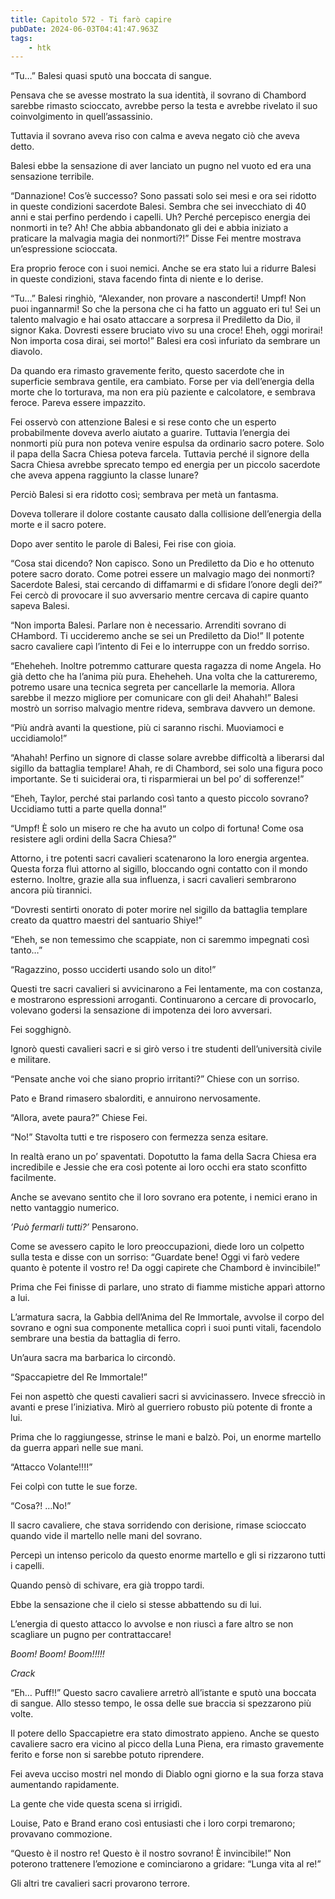 ```yaml
---
title: Capitolo 572 - Ti farò capire
pubDate: 2024-06-03T04:41:47.963Z
tags:
    - htk
---
```


“Tu…” Balesi quasi sputò una boccata di sangue.

Pensava che se avesse mostrato la sua identità, il sovrano di Chambord sarebbe rimasto scioccato, avrebbe perso la testa e avrebbe rivelato il suo coinvolgimento in quell’assassinio.

Tuttavia il sovrano aveva riso con calma e aveva negato ciò che aveva detto.

Balesi ebbe la sensazione di aver lanciato un pugno nel vuoto ed era una sensazione terribile.

“Dannazione! Cos’è successo? Sono passati solo sei mesi e ora sei ridotto in queste condizioni sacerdote Balesi. Sembra che sei invecchiato di 40 anni e stai perfino perdendo i capelli. Uh? Perché percepisco energia dei nonmorti in te? Ah! Che abbia abbandonato gli dei e abbia iniziato a praticare la malvagia magia dei nonmorti?!” Disse Fei mentre mostrava un’espressione scioccata.

Era proprio feroce con i suoi nemici. Anche se era stato lui a ridurre Balesi in queste condizioni, stava facendo finta di niente e lo derise.

“Tu…” Balesi ringhiò, “Alexander, non provare a nasconderti! Umpf! Non puoi ingannarmi! So che la persona che ci ha fatto un agguato eri tu! Sei un talento malvagio e hai osato attaccare a sorpresa il Prediletto da Dio, il signor Kaka. Dovresti essere bruciato vivo su una croce! Eheh, oggi morirai! Non importa cosa dirai, sei morto!” Balesi era così infuriato da sembrare un diavolo.

Da quando era rimasto gravemente ferito, questo sacerdote che in superficie sembrava gentile, era cambiato. Forse per via dell’energia della morte che lo torturava, ma non era più paziente e calcolatore, e sembrava feroce. Pareva essere impazzito.

Fei osservò con attenzione Balesi e si rese conto che un esperto probabilmente doveva averlo aiutato a guarire. Tuttavia l’energia dei nonmorti più pura non poteva venire espulsa da ordinario sacro potere. Solo il papa della Sacra Chiesa poteva farcela. Tuttavia perché il signore della Sacra Chiesa avrebbe sprecato tempo ed energia per un piccolo sacerdote che aveva appena raggiunto la classe lunare?

Perciò Balesi si era ridotto così; sembrava per metà un fantasma.

Doveva tollerare il dolore costante causato dalla collisione dell’energia della morte e il sacro potere.

Dopo aver sentito le parole di Balesi, Fei rise con gioia.

“Cosa stai dicendo? Non capisco. Sono un Prediletto da Dio e ho ottenuto potere sacro dorato. Come potrei essere un malvagio mago dei nonmorti? Sacerdote Balesi, stai cercando di diffamarmi e di sfidare l’onore degli dei?” Fei cercò di provocare il suo avversario mentre cercava di capire quanto sapeva Balesi.

“Non importa Balesi. Parlare non è necessario. Arrenditi sovrano di CHambord. Ti uccideremo anche se sei un Prediletto da Dio!” Il potente sacro cavaliere capì l’intento di Fei e lo interruppe con un freddo sorriso.

“Eheheheh. Inoltre potremmo catturare questa ragazza di nome Angela. Ho già detto che ha l’anima più pura. Eheheheh. Una volta che la cattureremo, potremo usare una tecnica segreta per cancellarle la memoria. Allora sarebbe il mezzo migliore per comunicare con gli dei! Ahahah!” Balesi mostrò un sorriso malvagio mentre rideva, sembrava davvero un demone.

“Più andrà avanti la questione, più ci saranno rischi. Muoviamoci e uccidiamolo!”


“Ahahah! Perfino un signore di classe solare avrebbe difficoltà a liberarsi dal sigillo da battaglia templare! Ahah, re di Chambord, sei solo una figura poco importante. Se ti suiciderai ora, ti risparmierai un bel po’ di sofferenze!”

“Eheh, Taylor, perché stai parlando così tanto a questo piccolo sovrano? Uccidiamo tutti a parte quella donna!”

“Umpf! È solo un misero re che ha avuto un colpo di fortuna! Come osa resistere agli ordini della Sacra Chiesa?”

Attorno, i tre potenti sacri cavalieri scatenarono la loro energia argentea. Questa forza fluì attorno al sigillo, bloccando ogni contatto con il mondo esterno. Inoltre, grazie alla sua influenza, i sacri cavalieri sembrarono ancora più tirannici.

“Dovresti sentirti onorato di poter morire nel sigillo da battaglia templare creato da quattro maestri del santuario Shiye!”

“Eheh, se non temessimo che scappiate, non ci saremmo impegnati così tanto…”

“Ragazzino, posso ucciderti usando solo un dito!”

Questi tre sacri cavalieri si avvicinarono a Fei lentamente, ma con costanza, e mostrarono espressioni arroganti. Continuarono a cercare di provocarlo, volevano godersi la sensazione di impotenza dei loro avversari.

Fei sogghignò.

Ignorò questi cavalieri sacri e si girò verso i tre studenti dell’università civile e militare.

“Pensate anche voi che siano proprio irritanti?” Chiese con un sorriso.

Pato e Brand rimasero sbalorditi, e annuirono nervosamente.

“Allora, avete paura?” Chiese Fei.

“No!” Stavolta tutti e tre risposero con fermezza senza esitare.

In realtà erano un po’ spaventati. Dopotutto la fama della Sacra Chiesa era incredibile e Jessie che era così potente ai loro occhi era stato sconfitto facilmente.

Anche se avevano sentito che il loro sovrano era potente, i nemici erano in netto vantaggio numerico.

<em>’Può fermarli tutti?’</em> Pensarono.

Come se avessero capito le loro preoccupazioni, diede loro un colpetto sulla testa e disse con un sorriso: “Guardate bene! Oggi vi farò vedere quanto è potente il vostro re! Da oggi capirete che Chambord è invincibile!”

Prima che Fei finisse di parlare, uno strato di fiamme mistiche apparì attorno a lui.

L’armatura sacra, la Gabbia dell’Anima del Re Immortale, avvolse il corpo del sovrano e ogni sua componente metallica coprì i suoi punti vitali, facendolo sembrare una bestia da battaglia di ferro.

Un’aura sacra ma barbarica lo circondò.

“Spaccapietre del Re Immortale!”

Fei non aspettò che questi cavalieri sacri si avvicinassero. Invece sfrecciò in avanti e prese l’iniziativa. Mirò al guerriero robusto più potente di fronte a lui.

Prima che lo raggiungesse, strinse le mani e balzò. Poi, un enorme martello da guerra apparì nelle sue mani.

“Attacco Volante!!!!”

Fei colpì con tutte le sue forze.

“Cosa?! …No!”

Il sacro cavaliere, che stava sorridendo con derisione, rimase scioccato quando vide il martello nelle mani del sovrano.

Percepì un intenso pericolo da questo enorme martello e gli si rizzarono tutti i capelli.

Quando pensò di schivare, era già troppo tardi.

Ebbe la sensazione che il cielo si stesse abbattendo su di lui.

L’energia di questo attacco lo avvolse e non riuscì a fare altro se non scagliare un pugno per contrattaccare!

<em>Boom! Boom! Boom!!!!!

Crack</em>

“Eh… Puff!!” Questo sacro cavaliere arretrò all’istante e sputò una boccata di sangue. Allo stesso tempo, le ossa delle sue braccia si spezzarono più volte.

Il potere dello Spaccapietre era stato dimostrato appieno. Anche se questo cavaliere sacro era vicino al picco della Luna Piena, era rimasto gravemente ferito e forse non si sarebbe potuto riprendere.

Fei aveva ucciso mostri nel mondo di Diablo ogni giorno e la sua forza stava aumentando rapidamente.

La gente che vide questa scena si irrigidì.

Louise, Pato e Brand erano così entusiasti che i loro corpi tremarono; provavano commozione.

“Questo è il nostro re! Questo è il nostro sovrano! È invincibile!” Non poterono trattenere l’emozione e cominciarono a gridare: “Lunga vita al re!”

Gli altri tre cavalieri sacri provarono terrore.



